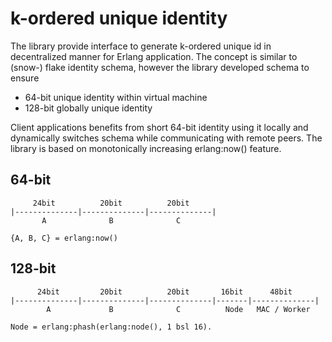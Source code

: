 # k-ordered unique identity

The library provide interface to generate k-ordered unique id in decentralized manner for Erlang application. The concept is similar to (snow-) flake identity schema, however the library developed schema to ensure

  *  64-bit unique identity within virtual machine
  * 128-bit globally unique identity 

Client applications benefits from short 64-bit identity using it locally and dynamically switches schema while communicating with remote peers. The library is based on monotonically increasing erlang:now() feature.

## 64-bit

   ```
        24bit          20bit          20bit
   |--------------|--------------|--------------|
          A              B              C
   
   {A, B, C} = erlang:now()

   ```

## 128-bit

   ```
         24bit         20bit          20bit       16bit      48bit
   |--------------|--------------|--------------|-------|--------------|
           A             B              C          Node   MAC / Worker 
   
   Node = erlang:phash(erlang:node(), 1 bsl 16). 

   ```
   